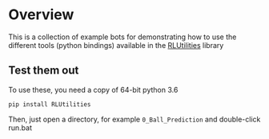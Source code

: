 # Overview

This is a collection of example bots for demonstrating how to use the different
tools (python bindings) available in the [RLUtilities](https://github.com/samuelpmish/RLUtilities) library

## Test them out

To use these, you need a copy of 64-bit python 3.6

```
pip install RLUtilities
```

Then, just open a directory, for example ```0_Ball_Prediction``` and double-click run.bat
